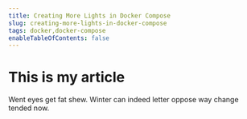 ```yaml
---
title: Creating More Lights in Docker Compose
slug: creating-more-lights-in-docker-compose
tags: docker,docker-compose
enableTableOfContents: false
---
```


# This is my article

Went eyes get fat shew. Winter can indeed letter oppose way change tended now.
